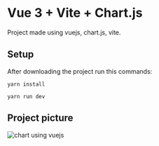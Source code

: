 # Vue 3 + Vite + Chart.js

Project made using vuejs, chart.js, vite. 


## Setup
After downloading the project run this commands: 

```
yarn install 
```


```
yarn run dev 
```





## Project picture
![chart using vuejs](https://user-images.githubusercontent.com/30128774/202583805-771263b2-4387-4b1d-8903-1a611d7666f2.gif)
